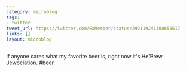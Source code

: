 ```yaml
---
category: microblog
tags:
- twitter
tweet_url: https://twitter.com/ExMember/status/292119241308655617
links: []
layout: microblog
---
```

If anyone cares what my favorite beer is, right now it's He'Brew Jewbelation. #beer
